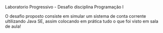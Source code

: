 Laboratorio Progressivo - Desafio disciplina Programação I

O desafio proposto consiste em simular um sistema de conta corrente
ultilizando Java SE, assim colocando em prática tudo o que foi visto em 
sala de aula!
